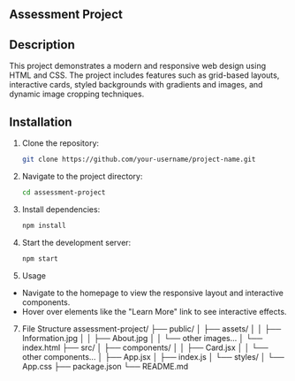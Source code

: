 ## Assessment Project

## Description
This project demonstrates a modern and responsive web design using HTML and CSS. The project includes features such as grid-based layouts, interactive cards, styled           backgrounds with gradients and images, and dynamic image cropping techniques.
 
## Installation
1. Clone the repository:
   ```bash
   git clone https://github.com/your-username/project-name.git
   
2. Navigate to the project directory:
   ```bash
   cd assessment-project
   
4. Install dependencies:
   ```bash
   npm install

5. Start the development server:
   ```bash
   npm start

6. Usage
  - Navigate to the homepage to view the responsive layout and interactive components.
  - Hover over elements like the "Learn More" link to see interactive effects.

7. File Structure
   assessment-project/
    ├── public/
    │   ├── assets/
    │   │   ├── Information.jpg
    │   │   ├── About.jpg
    │   │   └── other images...
    │   └── index.html
    ├── src/
    │   ├── components/
    │   │   ├── Card.jsx
    │   │   └── other components...
    │   ├── App.jsx
    │   ├── index.js
    │   └── styles/
    │       └── App.css
    ├── package.json
    └── README.md

